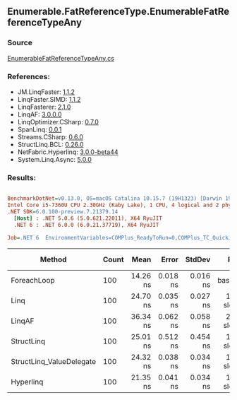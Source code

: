 ﻿## Enumerable.FatReferenceType.EnumerableFatReferenceTypeAny

### Source
[EnumerableFatReferenceTypeAny.cs](../LinqBenchmarks/Enumerable/FatReferenceType/EnumerableFatReferenceTypeAny.cs)

### References:
- JM.LinqFaster: [1.1.2](https://www.nuget.org/packages/JM.LinqFaster/1.1.2)
- LinqFaster.SIMD: [1.1.2](https://www.nuget.org/packages/LinqFaster.SIMD/1.0.3)
- LinqFasterer: [2.1.0](https://www.nuget.org/packages/LinqFasterer/2.1.0)
- LinqAF: [3.0.0.0](https://www.nuget.org/packages/LinqAF/3.0.0.0)
- LinqOptimizer.CSharp: [0.7.0](https://www.nuget.org/packages/LinqOptimizer.CSharp/0.7.0)
- SpanLinq: [0.0.1](https://www.nuget.org/packages/SpanLinq/0.0.1)
- Streams.CSharp: [0.6.0](https://www.nuget.org/packages/Streams.CSharp/0.6.0)
- StructLinq.BCL: [0.26.0](https://www.nuget.org/packages/StructLinq/0.26.0)
- NetFabric.Hyperlinq: [3.0.0-beta44](https://www.nuget.org/packages/NetFabric.Hyperlinq/3.0.0-beta44)
- System.Linq.Async: [5.0.0](https://www.nuget.org/packages/System.Linq.Async/5.0.0)

### Results:
``` ini

BenchmarkDotNet=v0.13.0, OS=macOS Catalina 10.15.7 (19H1323) [Darwin 19.6.0]
Intel Core i5-7360U CPU 2.30GHz (Kaby Lake), 1 CPU, 4 logical and 2 physical cores
.NET SDK=6.0.100-preview.7.21379.14
  [Host] : .NET 5.0.6 (5.0.621.22011), X64 RyuJIT
  .NET 6 : .NET 6.0.0 (6.0.21.37719), X64 RyuJIT

Job=.NET 6  EnvironmentVariables=COMPlus_ReadyToRun=0,COMPlus_TC_QuickJitForLoops=1,COMPlus_TieredPGO=1  Runtime=.NET 6.0  

```
|                   Method | Count |     Mean |    Error |   StdDev |        Ratio | RatioSD |  Gen 0 | Gen 1 | Gen 2 | Allocated |
|------------------------- |------ |---------:|---------:|---------:|-------------:|--------:|-------:|------:|------:|----------:|
|              ForeachLoop |   100 | 14.26 ns | 0.018 ns | 0.016 ns |     baseline |         | 0.0229 |     - |     - |      48 B |
|                     Linq |   100 | 24.70 ns | 0.035 ns | 0.027 ns | 1.73x slower |   0.00x | 0.0229 |     - |     - |      48 B |
|                   LinqAF |   100 | 36.34 ns | 0.062 ns | 0.058 ns | 2.55x slower |   0.00x | 0.0229 |     - |     - |      48 B |
|               StructLinq |   100 | 25.01 ns | 0.512 ns | 0.454 ns | 1.75x slower |   0.03x | 0.0344 |     - |     - |      72 B |
| StructLinq_ValueDelegate |   100 | 24.32 ns | 0.038 ns | 0.034 ns | 1.71x slower |   0.00x | 0.0344 |     - |     - |      72 B |
|                Hyperlinq |   100 | 21.35 ns | 0.041 ns | 0.034 ns | 1.50x slower |   0.00x | 0.0229 |     - |     - |      48 B |
